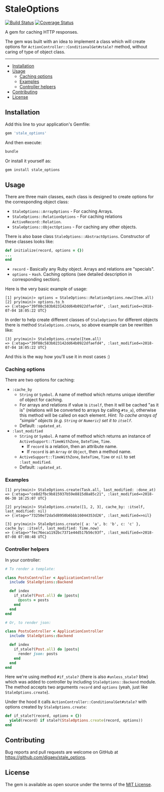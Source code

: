 # StaleOptions

[![Build Status](https://travis-ci.org/digaev/stale_options.svg?branch=master)](https://travis-ci.org/digaev/stale_options) [![Coverage Status](https://coveralls.io/repos/github/digaev/stale_options/badge.svg?branch=master)](https://coveralls.io/github/digaev/stale_options?branch=master)

A gem for caching HTTP responses.

The gem was built with an idea to implement a class which will create options for `ActionController::ConditionalGet#stale?` method, without caring of type of object class.

___

* [Installation](#installation)
* [Usage](#usage)
  * [Caching options](#caching-options)
  * [Examples](#examples)
  * [Controller helpers](#controller-helpers)
* [Contributing](#contributing)
* [License](#license)

## Installation

Add this line to your application's Gemfile:

```ruby
gem 'stale_options'
```

And then execute:

```sh
bundle
```

Or install it yourself as:

```sh
gem install stale_options
```

## Usage

There are three main classes, each class is designed to create options for the corresponding object class:

* `StaleOptions::ArrayOptions` - For caching Arrays.
* `StaleOptions::RelationOptions` - For caching relations `ActiveRecord::Relation`.
* `StaleOptions::ObjectOptions` - For caching any other objects.

There is also base class `StaleOptions::AbstractOptions`. Constructor of these classes looks like:

```ruby
def initialize(record, options = {})
...
end
```

* `record` - Basically any Ruby object. Arrays and relations are "specials".
* `options` - `Hash`. Caching options (see detailed description in corresponding section).

Here is the very basic example of usage:

```
[1] pry(main)> options = StaleOptions::RelationOptions.new(Item.all)
[2] pry(main)> options.to_h
=> {:etag=>"39f08c583b023142dd64b0922dfaefd4", :last_modified=>2018-07-04 18:05:22 UTC}
```

In order to help create different classes of `StaleOptions` for different objects there is method `StaleOptions.create`, so above example can be rewritten like:

```
[3] pry(main)> StaleOptions.create(Item.all)
=> {:etag=>"39f08c583b023142dd64b0922dfaefd4", :last_modified=>2018-07-04 18:05:22 UTC}
```

And this is the way how you'll use it in most cases :)

### Caching options

There are two options for caching:

* `:cache_by`
  * `String` or `Symbol`. A name of method which returns unique identifier of object for caching.
  * For arrays and relations if value is `itself`, then it will be cached "as it is" (relations will be converted to arrays by calling `#to_a`), otherwise this method will be called on each element. *Hint: To cache arrays of "simple" objects (e.g. `String` or `Numeric`) set it to `itself`*.
  * Default: `:updated_at`.
* `:last_modified`
  * `String` or `Symbol`. A name of method which returns an instance of `ActiveSupport::TimeWithZone`, `DateTime`, `Time`.
    * If `record` is a relation, then an attribute name.
    * If `record` is an `Array` or `Object`, then a method name.
  * `ActiveSupport::TimeWithZone`, `DateTime`, `Time` or `nil` to set `:last_modified`.
  * Default: `:updated_at`.

### Examples

```
[1] pry(main)> StaleOptions.create(Task.all, last_modified: :done_at)
=> {:etag=>"ce8d2fbc9b815937b59e8815d8a85c21", :last_modified=>2018-06-30 18:25:07 UTC}

[2] pry(main)> StaleOptions.create([1, 2, 3], cache_by: :itself, last_modified: nil)
=> {:etag=>"73250e72da5d8950b6bbb16044353d26", :last_modified=>nil}

[3] pry(main)> StaleOptions.create({ a: 'a', b: 'b', c: 'c' }, cache_by: :itself, last_modified: Time.now)
=> {:etag=>"fec76eca1192bc7371e44d517b56c93f", :last_modified=>2018-07-08 07:08:48 UTC}
```

### Controller helpers

In your controller:

```ruby
# To render a template:

class PostsController < ApplicationController
  include StaleOptions::Backend

  def index
    if_stale?(Post.all) do |posts|
      @posts = posts
    end
  end
end

# Or, to render json:

class PostsController < ApplicationController
  include StaleOptions::Backend

  def index
    if_stale?(Post.all) do |posts|
      render json: posts
    end
  end
end
```

Here we're using method `#if_stale?` (there is also `#unless_stale?` btw) which was added to controller by including `StaleOptions::Backend` module. The method accepts two arguments `record` and `options` (yeah, just like `StaleOptions.create`).

Under the hood it calls `ActionController::ConditionalGet#stale?` with options created by `StaleOptions.create`:

```ruby
def if_stale?(record, options = {})
  yield(record) if stale?(StaleOptions.create(record, options))
end
```

## Contributing

Bug reports and pull requests are welcome on GitHub at https://github.com/digaev/stale_options.

## License

The gem is available as open source under the terms of the [MIT License](https://opensource.org/licenses/MIT).
